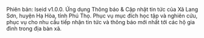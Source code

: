 Phiên bản: lseid v1.0.0.
Ứng dụng Thông báo & Cập nhật tin tức của Xã Lang Sơn, huyện Hạ Hòa, tỉnh Phú Thọ.
Phục vụ mục đích học tập và nghiên cứu, phục vụ cho nhu cầu tiếp nhận tin tức và thông báo mới nhất tới các hộ gia đình trong địa bàn xã.
